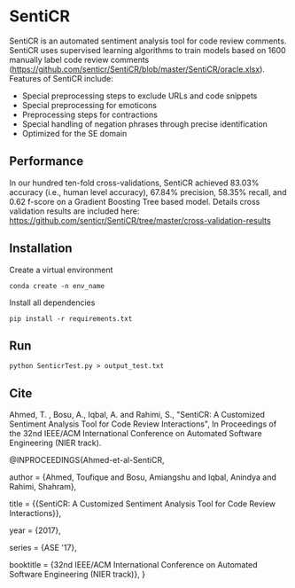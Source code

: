 # SentiCR

SentiCR is an automated sentiment analysis tool for code review comments. SentiCR uses supervised learning algorithms to train
models based on 1600 manually label code review comments (https://github.com/senticr/SentiCR/blob/master/SentiCR/oracle.xlsx). Features of SentiCR include:

- Special preprocessing steps to exclude URLs and code snippets
- Special preprocessing for emoticons
- Preprocessing steps for contractions
- Special handling of negation phrases through precise identification
- Optimized for the SE domain

## Performance

In our hundred ten-fold cross-validations, SentiCR achieved 83.03% accuracy (i.e., human level accuracy), 67.84% precision,
58.35% recall, and 0.62 f-score on a Gradient Boosting Tree based model. Details cross validation results are included here:
https://github.com/senticr/SentiCR/tree/master/cross-validation-results

## Installation

Create a virtual environment

```
conda create -n env_name
```

Install all dependencies

```
pip install -r requirements.txt
```

## Run

```
python SenticrTest.py > output_test.txt
```

## Cite

Ahmed, T. , Bosu, A., Iqbal, A. and Rahimi, S., "SentiCR: A Customized Sentiment Analysis Tool for Code Review Interactions", In Proceedings of the 32nd IEEE/ACM International Conference on Automated Software Engineering (NIER track).

@INPROCEEDINGS{Ahmed-et-al-SentiCR,

author = {Ahmed, Toufique and Bosu, Amiangshu and Iqbal, Anindya and Rahimi, Shahram},

title = {{SentiCR: A Customized Sentiment Analysis Tool for Code Review Interactions}},

year = {2017},

series = {ASE '17},

booktitle = {32nd IEEE/ACM International Conference on Automated Software Engineering (NIER track)},
}
